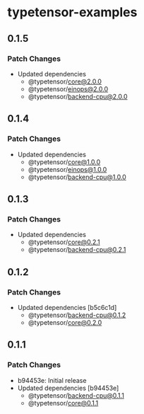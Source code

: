 # typetensor-examples

## 0.1.5

### Patch Changes

- Updated dependencies
  - @typetensor/core@2.0.0
  - @typetensor/einops@2.0.0
  - @typetensor/backend-cpu@2.0.0

## 0.1.4

### Patch Changes

- Updated dependencies
  - @typetensor/core@1.0.0
  - @typetensor/einops@1.0.0
  - @typetensor/backend-cpu@1.0.0

## 0.1.3

### Patch Changes

- Updated dependencies
  - @typetensor/core@0.2.1
  - @typetensor/backend-cpu@0.2.1

## 0.1.2

### Patch Changes

- Updated dependencies [b5c6c1d]
  - @typetensor/backend-cpu@0.1.2
  - @typetensor/core@0.2.0

## 0.1.1

### Patch Changes

- b94453e: Initial release
- Updated dependencies [b94453e]
  - @typetensor/backend-cpu@0.1.1
  - @typetensor/core@0.1.1
